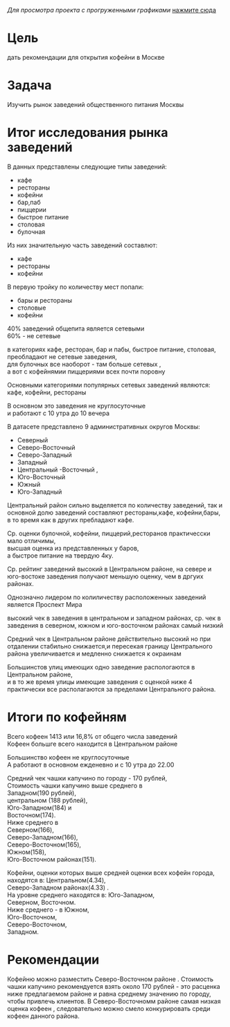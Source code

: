 *Для просмотра проекта с прогруженными графиками* [нажмите сюда](https://nbviewer.org/github/Jelezo/Practicum_projects/blob/663c04041ac38e1efdd4afecebf7b2a2bd8621cc/catering_establishments_moscow/catering_establishments_moscow.ipynb)

# Цель 
дать рекомендации для открытия кофейни в Москве 

# Задача
Изучить рынок заведений общественного питания Москвы

# Итог исследования рынка заведений
В данных представлены следующие типы заведений:  
 - кафе
 - рестораны  
 - кофейни   
 - бар,паб   
 - пиццерии    
 - быстрое питание   
 - столовая   
 - булочная

Из них значительную часть заведений составлют:   
 - кафе
 - рестораны
 - кофейни

В первую тройку по количеству мест попали:   
- бары и рестораны  
- столовые
- кофейни

40% заведений общепита является сетевыми   
60% - не сетевые   

в категориях кафе, ресторан, бар и пабы, быстрое питание, столовая, преобладают не сетевые заведения,   
 для булочных все наоборот - там больше сетевых ,    
 а вот с кофейнямии пиццериями всех почти поровну

 Основными категориями популярных сетевых заведений являются: кафе, кофейни, рестораны

В основном это заведения не круглосуточные   
и работают с 10 утра до 10 вечера

В датасете представлено 9 административных округов Москвы:
 - Северный       
 - Северо-Восточный  
 - Северо-Западный  
 - Западный 
 - Центральный 
  -Восточный ,
 - Юго-Восточный 
 - Южный 
 - Юго-Западный 

 Центральный район сильно выделяется по количеству заведений, так и основной долю заведений составляют рестораны,кафе, кофейни,бары,  
 в то время как в других пребладают кафе.

 Ср. оценки булочной, кофейни, пиццерий,ресторанов практичесски мало отличимы,   
высшая оценка из представленных у баров,   
а быстрое питание на твердую 4ку.

Ср. рейтинг заведений высокий в Центральном районе, на севере и юго-востоке заведения получают меньшую оценку, чем в дргуих районах.

Однозначно лидером по колиличеству расположенных заведений является Проспект Мира

высокий чек в заведения в центральном и западном районах, ср. чек в заведения в северном, южном и юго-восточном районах самый низкий

Средний чек в Центральном районе действительно высокий но при отдалении стабильно снижается,и пересекая границу Центрального района увеличивается и медленно снижается к окраинам 

Большинстов улиц имеющих одно заведение распологаются в Центральном районе,    
и в то же время улицы имеющие заведения с оценкой ниже 4 практически все располагаются за пределами Центрального района.

# Итоги по кофейням
Всего кофеен 1413 или 16,8% от общего числа заведений   
Кофеен большге всего находится в Центральном районе   


Большинство кофеен не круглосуточные    
А работают в основном ежденевно и с 10 утра до 22.00

Средний чек чашки капучино по городу - 170 рублей,  
Стоимость чашки капучино выше среднего в   
Западном(190 рублей),  
 центральном (188 рублей),    
 Юго-Западном(184) и    
 Восточном(174).   
Ниже среднего в    
Северном(166),     
Северо-Западном(166),    
Северо-Восточном(165),    
Южном(158),    
Юго-Восточном районах(151).

Кофейни,
 оценки которых выше средней оценки всех кофейн города,
находятся в: 
 Центральном(4.34),    
 Северо-Западном районах(4.33) .   
На уровне среднего находятся в: 
 Юго-Западном,    
 Северном, Восточном.   
Ниже среднего - 
в Южном,    
Юго-Восточном,    
Северо-Восточном,   
Западном. 

# Рекомендации
Кофейню можно разместить Северо-Восточном районе .
Стоимость чашки капучино рекомендуется взять около 170 рублей - это расценка ниже  предлагаемом районе и равна среднему значению по городу, чтобы привлечь клиентов. 
В Северо-Восточномм районе самая низкая оценка кофеен , следовательно можно смело конкурировать среди кофеен данного района.

